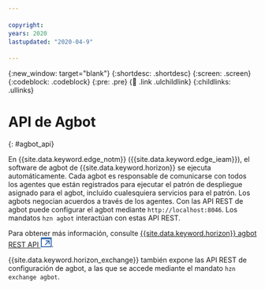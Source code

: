 ```yaml
---

copyright:
years: 2020
lastupdated: "2020-04-9"

---
```


{:new_window: target="blank"}
{:shortdesc: .shortdesc}
{:screen: .screen}
{:codeblock: .codeblock}
{:pre: .pre}
{:child: .link .ulchildlink}
{:childlinks: .ullinks}

# API de Agbot
{: #agbot_api}

En {{site.data.keyword.edge_notm}} ({{site.data.keyword.edge_ieam}}), el software de agbot
de {{site.data.keyword.horizon}} se ejecuta automáticamente. Cada agbot es responsable de comunicarse con todos los agentes que están registrados para ejecutar el patrón de despliegue asignado para el agbot, incluido cualesquiera servicios para el patrón. Los agbots negocian acuerdos a través de los agentes. Con las API REST de agbot puede configurar el agbot mediante `http://localhost:8046`. Los mandatos `hzn agbot` interactúan con estas API REST.

Para obtener más información, consulte [{{site.data.keyword.horizon}} agbot REST API ![Se abre en otro separador](../../images/icons/launch-glyph.svg "Se abre en otro separador")](https://github.com/open-horizon/anax/blob/master/doc/agreement_bot_api.md).

{{site.data.keyword.horizon_exchange}} también expone las API REST de configuración de agbot, a las que se accede mediante el mandato `hzn exchange agbot`.
